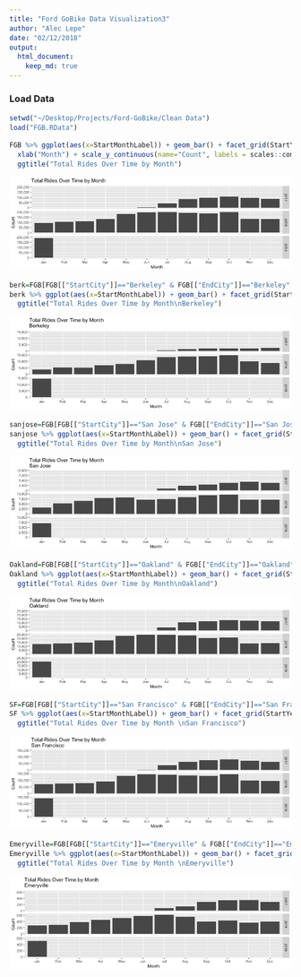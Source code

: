 ```yaml
---
title: "Ford GoBike Data Visualization3"
author: "Alec Lepe"
date: "02/12/2018"
output: 
  html_document:
    keep_md: true
---
```



### Load Data

```r
setwd("~/Desktop/Projects/Ford-GoBike/Clean Data")
load("FGB.RData")
```

```r
FGB %>% ggplot(aes(x=StartMonthLabel)) + geom_bar() + facet_grid(StartYear ~ .) + 
  xlab("Month") + scale_y_continuous(name="Count", labels = scales::comma) +
  ggtitle("Total Rides Over Time by Month")
```

![](Visualizations3_files/figure-html/graph5-1.png)<!-- -->


```r
berk=FGB[FGB[["StartCity"]]=="Berkeley" & FGB[["EndCity"]]=="Berkeley",]
berk %>% ggplot(aes(x=StartMonthLabel)) + geom_bar() + facet_grid(StartYear ~ .) +xlab("Month") + scale_y_continuous(name="Count", labels = scales::comma) +
  ggtitle("Total Rides Over Time by Month\nBerkeley")
```

![](Visualizations3_files/figure-html/graph5a-1.png)<!-- -->

```r
sanjose=FGB[FGB[["StartCity"]]=="San Jose" & FGB[["EndCity"]]=="San Jose",]
sanjose %>% ggplot(aes(x=StartMonthLabel)) + geom_bar() + facet_grid(StartYear ~ .) +xlab("Month") + scale_y_continuous(name="Count", labels = scales::comma) +
  ggtitle("Total Rides Over Time by Month\nSan Jose")
```

![](Visualizations3_files/figure-html/graph5b-1.png)<!-- -->

```r
Oakland=FGB[FGB[["StartCity"]]=="Oakland" & FGB[["EndCity"]]=="Oakland",]
Oakland %>% ggplot(aes(x=StartMonthLabel)) + geom_bar() + facet_grid(StartYear ~ .) +xlab("Month") + scale_y_continuous(name="Count", labels = scales::comma) +
  ggtitle("Total Rides Over Time by Month\nOakland")
```

![](Visualizations3_files/figure-html/graph5c-1.png)<!-- -->

```r
SF=FGB[FGB[["StartCity"]]=="San Francisco" & FGB[["EndCity"]]=="San Francisco",]
SF %>% ggplot(aes(x=StartMonthLabel)) + geom_bar() + facet_grid(StartYear ~ .) +xlab("Month") + scale_y_continuous(name="Count", labels = scales::comma) +
  ggtitle("Total Rides Over Time by Month \nSan Francisco")
```

![](Visualizations3_files/figure-html/graph5d-1.png)<!-- -->

```r
Emeryville=FGB[FGB[["StartCity"]]=="Emeryville" & FGB[["EndCity"]]=="Emeryville",]
Emeryville %>% ggplot(aes(x=StartMonthLabel)) + geom_bar() + facet_grid(StartYear ~ .) +xlab("Month") + scale_y_continuous(name="Count", labels = scales::comma) +
  ggtitle("Total Rides Over Time by Month \nEmeryville")
```

![](Visualizations3_files/figure-html/graph5e-1.png)<!-- -->
